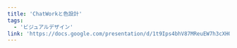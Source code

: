 ```yaml
---
title: 'ChatWorkと色設計'
tags:
  - 'ビジュアルデザイン'
link: 'https://docs.google.com/presentation/d/1t9Ips4bhV87MReuEW7h3cXHQJIGzi_8XXmWoliksw3s/edit?usp=sharing'
---
```

